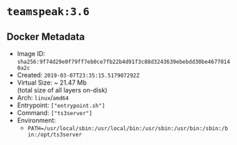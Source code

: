# `teamspeak:3.6`

## Docker Metadata

- Image ID: `sha256:9f74d29e0f79ff7eb0ce7fb22b4d91f3c88d3243639ebebdd30be46770140a2c`
- Created: `2019-03-07T23:35:15.517907292Z`
- Virtual Size: ~ 21.47 Mb  
  (total size of all layers on-disk)
- Arch: `linux`/`amd64`
- Entrypoint: `["entrypoint.sh"]`
- Command: `["ts3server"]`
- Environment:
  - `PATH=/usr/local/sbin:/usr/local/bin:/usr/sbin:/usr/bin:/sbin:/bin:/opt/ts3server`

